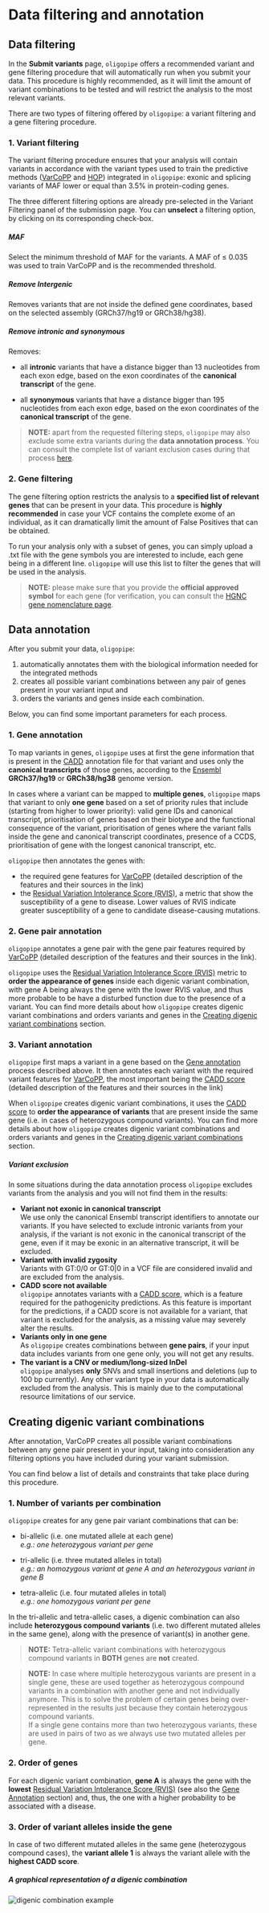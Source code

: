 Data filtering and annotation
=============================

Data filtering
--------------

In the **Submit variants** page, `oligopipe` offers a recommended variant and gene filtering procedure that will automatically run when you submit your data. This procedure is highly recommended, as it will limit the amount of variant combinations to be tested and will restrict the analysis to the most relevant variants.

There are two types of filtering offered by `oligopipe`: a variant filtering and a gene filtering procedure.

### 1. Variant filtering

The variant filtering procedure ensures that your analysis will contain variants in accordance with the variant types 
used to train the predictive methods ([VarCoPP](varcopp.md) and [HOP](hop.md)) integrated in `oligopipe`: 
exonic and splicing variants of MAF lower or equal than 3.5% in protein-coding genes.

The three different filtering options are already pre-selected in the Variant Filtering panel of the submission page. 
You can **unselect** a filtering option, by clicking on its corresponding check-box.


##### **MAF**

Select the minimum threshold of MAF for the variants. A MAF of ≤ 0.035 was used to train VarCoPP and is the recommended threshold.

##### **Remove Intergenic**

Removes variants that are not inside the defined gene coordinates, based on the selected assembly (GRCh37/hg19 or GRCh38/hg38).
  
##### **Remove intronic and synonymous**

Removes:

* all **intronic** variants that have a distance bigger than 13 nucleotides from each exon edge, based on the exon coordinates of the **canonical transcript** of the gene.  
      
    
* all **synonymous** variants that have a distance bigger than 195 nucleotides from each exon edge, based on the exon coordinates of the **canonical transcript** of the gene.

  

> **NOTE:** apart from the requested filtering steps, `oligopipe` may also exclude some extra variants during the **data annotation process**. You can consult the complete list of variant exclusion cases during that process [here](#variant_exclusion).

### 2. Gene filtering

The gene filtering option restricts the analysis to a **specified list of relevant genes** that can be present in your data. 
This procedure is **highly recommended** in case your VCF contains the complete exome of an individual, 
as it can dramatically limit the amount of False Positives that can be obtained.

To run your analysis only with a subset of genes, you can simply upload a .txt file with the gene symbols you are 
interested to include, each gene being in a different line. 
`oligopipe` will use this list to filter the genes that will be used in the analysis.


> **NOTE:** please make sure that you provide the **official approved symbol** for each gene (for verification, you can consult the [HGNC gene nomenclature page](http://www.genenames.org/).

Data annotation
---------------

After you submit your data, `oligopipe`:

1.  automatically annotates them with the biological information needed for the integrated methods
2.  creates all possible variant combinations between any pair of genes present in your variant input and
3.  orders the variants and genes inside each combination.

Below, you can find some important parameters for each process.

### 1. Gene annotation

To map variants in genes, `oligopipe` uses at first the gene information that is present in the [CADD](https://cadd.gs.washington.edu/) annotation file for that variant and uses only the **canonical transcripts** of those genes, according to the [Ensembl](https://www.ensembl.org/index.html) **GRCh37/hg19** or **GRCh38/hg38** genome version.

In cases where a variant can be mapped to **multiple genes**, `oligopipe` maps that variant to only **one gene** based on a set of priority rules that include (starting from higher to lower priority): valid gene IDs and canonical transcript, prioritisation of genes based on their biotype and the functional consequence of the variant, prioritisation of genes where the variant falls inside the gene and canonical transcript coordinates, presence of a CCDS, prioritisation of gene with the longest canonical transcript, etc.

`oligopipe` then annotates the genes with:

* the required gene features for [VarCoPP](varcopp.md#prediction-features) (detailed description of the features and their sources in the link)
* the [Residual Variation Intolerance Score (RVIS)](https://journals.plos.org/plosgenetics/article/info:doi/10.1371/journal.pgen.1003709), a metric that show the susceptibility of a gene to disease. Lower values of RVIS indicate greater susceptibility of a gene to candidate disease-causing mutations.

### 2. Gene pair annotation

`oligopipe` annotates a gene pair with the gene pair features required by [VarCoPP](varcopp.md#prediction-features) (detailed description of the features and their sources in the link).

`oligopipe` uses the [Residual Variation Intolerance Score (RVIS)](https://journals.plos.org/plosgenetics/article/info:doi/10.1371/journal.pgen.1003709) metric to **order the appearance of genes** inside each digenic variant combination, with gene A being always the gene with the lower RVIS value, and thus more probable to be have a disturbed function due to the presence of a variant. You can find more details about how `oligopipe` creates digenic variant combinations and orders variants and genes in the [Creating digenic variant combinations](preprocess.md#creating-digenic-variant-combinations) section.

### 3. Variant annotation

`oligopipe` first maps a variant in a gene based on the [Gene annotation](#1-gene-annotation) process described above. 
It then annotates each variant with the required variant features for [VarCoPP](varcopp.md#prediction-features), the most important being the [CADD score](https://www.ncbi.nlm.nih.gov/pubmed/?term=24487276%5Buid%5D) (detailed description of the features and their sources in the link)

When `oligopipe` creates digenic variant combinations, it uses the [CADD score](https://www.ncbi.nlm.nih.gov/pubmed/?term=24487276%5Buid%5D) 
to **order the appearance of variants** that are present inside the same gene (i.e. in cases of heterozygous compound variants). 
You can find more details about how `oligopipe` creates digenic variant combinations and orders variants and genes 
in the [Creating digenic variant combinations](#creating-digenic-variant-combinations) section.

##### Variant exclusion

In some situations during the data annotation process `oligopipe` excludes variants from the analysis and you will not find them in the results:

* **Variant not exonic in canonical transcript**  
    We use only the canonical Ensembl transcript identifiers to annotate our variants. If you have selected to exclude intronic variants from your analysis, if the variant is not exonic in the canonical transcript of the gene, even if it may be exonic in an alternative transcript, it will be excluded.
* **Variant with invalid zygosity**  
    Variants with GT:0/0 or GT:0|0 in a VCF file are considered invalid and are excluded from the analysis.
* **CADD score not available**  
    `oligopipe` annotates variants with a [CADD score](https://www.ncbi.nlm.nih.gov/pubmed/?term=24487276%5Buid%5D), which is a feature required for the pathogenicity predictions. As this feature is important for the predictions, if a CADD score is not available for a variant, that variant is excluded for the analysis, as a missing value may severely alter the results.
* **Variants only in one gene**  
    As `oligopipe` creates combinations between **gene pairs**, if your input data includes variants from one gene only, you will not get any results.
* **The variant is a CNV or medium/long-sized InDel**  
    `oligopipe` analyses **only** SNVs and small insertions and deletions (up to 100 bp currently). Any other variant type in your data is automatically excluded from the analysis. This is mainly due to the computational resource limitations of our service.

Creating digenic variant combinations
-------------------------------------

After annotation, VarCoPP creates all possible variant combinations between any gene pair present in your input, taking into consideration any filtering options you have included during your variant submission.

You can find below a list of details and constraints that take place during this procedure.

### 1. Number of variants per combination

`oligopipe` creates for any gene pair variant combinations that can be:

* bi-allelic (i.e. one mutated allele at each gene)  
    _e.g.:_ _one heterozygous variant per gene_
  
* tri-allelic (i.e. three mutated alleles in total)  
    _e.g.:_ _an homozygous variant at gene A and an heterozygous variant in gene B_  
    
  
* tetra-allelic (i.e. four mutated alleles in total)  
    _e.g.:_ _one homozygous variant per gene_  
    

In the tri-allelic and tetra-allelic cases, a digenic combination can also include **heterozygous compound variants** (i.e. two different mutated alleles in the same gene), along with the presence of variant(s) in another gene.

  

> **NOTE:** Tetra-allelic variant combinations with heterozygous compound variants in **BOTH** genes are **not** created.
 

> **NOTE:** In case where multiple heterozygous variants are present in a single gene, these are used together as heterozygous compound variants in a combination with another gene and not individually anymore. This is to solve the problem of certain genes being over-represented in the results just because they contain heterozygous compound variants.  
If a single gene contains more than two heterozygous variants, these are used in pairs of two as we always use two mutated alleles per gene.

  
### 2. Order of genes

For each digenic variant combination, **gene A** is always the gene with the **lowest** [Residual Variation Intolerance Score (RVIS)](https://journals.plos.org/plosgenetics/article/info:doi/10.1371/journal.pgen.1003709) 
(see also the [Gene Annotation](#1-gene-annotation) section) and, thus, the one with a higher probability to be associated with a disease.

### 3. Order of variant alleles inside the gene

In case of two different mutated alleles in the same gene (heterozygous compound cases), the **variant allele 1** is always the variant allele with the **highest CADD score**.

##### A graphical representation of a digenic combination

  
![digenic combination example](img/digenic_combination.png)
